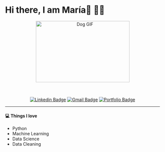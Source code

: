 # Hi there, I am María👋 👩‍💻

<div id="header" align="center">
  <img align = "center" src="https://media.giphy.com/media/Dh5q0sShxgp13DwrvG/giphy.gif" alt="Dog GIF" width="305" height="200">
</div> 


<br>
</br>
<div align="center"> 
  
[![Linkedin Badge](https://img.shields.io/badge/-mariaaguileragarcia-blue?style=flat-square&logo=Linkedin&logoColor=white&link=https://www.linkedin.com/in/mariaaguileragarcia/)](https://www.linkedin.com/in/mariaaguileragarcia/)
[![Gmail Badge](https://img.shields.io/badge/-mariaaguilera979797@gmail.com-c14438?style=flat-square&logo=Gmail&logoColor=white&link=mailto:mariaaguilera979797@gmail.com)](mailto:mariaaguilera979797@gmail.com)
[![Portfolio Badge](https://img.shields.io/badge/Portfolio%20Website%20-8A2BE2?style=flat-square&logo=Homeassistant&logoColor=white&link=https://maria-aguilera.github.io/)](https://maria-aguilera.github.io/)

</div>




---



#### 💻 **Things I love**
* Python
* Machine Learning 
* Data Science
* Data Cleaning

    

